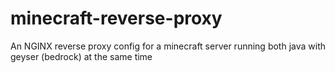 # minecraft-reverse-proxy
An NGINX  reverse proxy config for a minecraft server running both java with geyser (bedrock) at the same time
